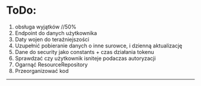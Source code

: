 # ToDo:
1. obsługa wyjątków //50%
2. Endpoint do danych użytkownika
3. Daty wojen do teraźniejszości
4. Uzupełnić pobieranie danych o inne surowce, i dzienną aktualizację
5. Dane do security jako constants + czas działania tokenu
6. Sprawdzać czy użytkownik isniteje podaczas autoryzacji
7. Ogarnąć ResourceRepository
8. Przeorganizować kod
---